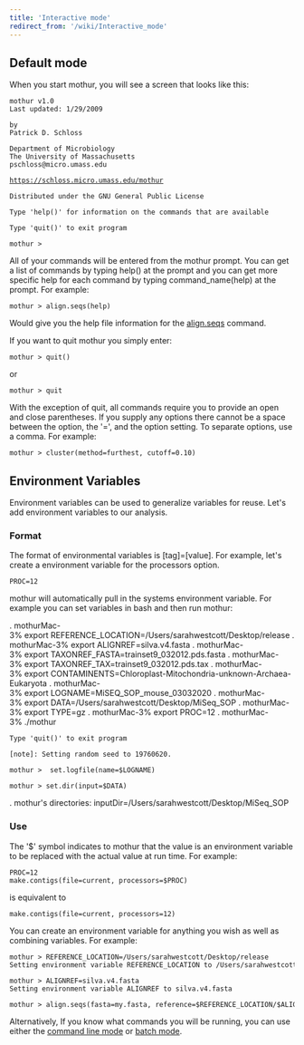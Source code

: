 ```yaml
---
title: 'Interactive mode'
redirect_from: '/wiki/Interactive_mode'
---
```

## Default mode

When you start mothur, you will see a screen that looks like this:

    mothur v1.0
    Last updated: 1/29/2009

    by
    Patrick D. Schloss

    Department of Microbiology
    The University of Massachusetts
    pschloss@micro.umass.edu
[`https://schloss.micro.umass.edu/mothur`](https://schloss.micro.umass.edu/mothur)


    Distributed under the GNU General Public License

    Type 'help()' for information on the commands that are available

    Type 'quit()' to exit program

    mothur >

All of your commands will be entered from the mothur prompt. You can get
a list of commands by typing help() at the prompt and you can get more
specific help for each command by typing command\_name(help) at the
prompt. For example:

    mothur > align.seqs(help)

Would give you the help file information for the
[align.seqs](align.seqs) command.

If you want to quit mothur you simply enter:

    mothur > quit()

or

    mothur > quit

With the exception of quit, all commands require you to provide an open
and close parentheses. If you supply any options there cannot be a space
between the option, the '=', and the option setting. To separate
options, use a comma. For example:

    mothur > cluster(method=furthest, cutoff=0.10)

## Environment Variables

Environment variables can be used to generalize variables for reuse.
Let's add environment variables to our analysis.

### Format

The format of environmental variables is \[tag\]=\[value\]. For example,
let's create a environment variable for the processors option.

    PROC=12

mothur will automatically pull in the systems environment variable. For
example you can set variables in bash and then run mothur:

  . mothurMac-3% export REFERENCE_LOCATION=/Users/sarahwestcott/Desktop/release
  . mothurMac-3% export ALIGNREF=silva.v4.fasta
  . mothurMac-3% export TAXONREF_FASTA=trainset9_032012.pds.fasta
  . mothurMac-3% export TAXONREF_TAX=trainset9_032012.pds.tax
  . mothurMac-3% export CONTAMINENTS=Chloroplast-Mitochondria-unknown-Archaea-Eukaryota
  . mothurMac-3% export LOGNAME=MiSEQ_SOP_mouse_03032020
  . mothurMac-3% export DATA=/Users/sarahwestcott/Desktop/MiSeq_SOP
  . mothurMac-3% export TYPE=gz
  . mothurMac-3% export PROC=12
  . mothurMac-3% ./mothur 

    Type 'quit()' to exit program

    [note]: Setting random seed to 19760620.

    mothur >  set.logfile(name=$LOGNAME)

    mothur > set.dir(input=$DATA)
  . mothur's directories:
    inputDir=/Users/sarahwestcott/Desktop/MiSeq_SOP

### Use

The '$' symbol indicates to mothur that the value is an environment
variable to be replaced with the actual value at run time. For example:

    PROC=12
    make.contigs(file=current, processors=$PROC)

is equivalent to

    make.contigs(file=current, processors=12)

You can create an environment variable for anything you wish as well as
combining variables. For example:

    mothur > REFERENCE_LOCATION=/Users/sarahwestcott/Desktop/release
    Setting environment variable REFERENCE_LOCATION to /Users/sarahwestcott/Desktop/release

    mothur > ALIGNREF=silva.v4.fasta
    Setting environment variable ALIGNREF to silva.v4.fasta

    mothur > align.seqs(fasta=my.fasta, reference=$REFERENCE_LOCATION/$ALIGNREF)

Alternatively, If you know what commands you will be running, you can
use either the [command line mode](command_line_mode) or
[batch mode](batch_mode).
